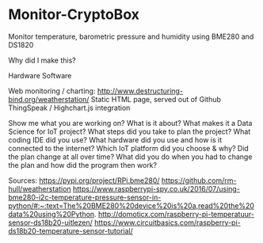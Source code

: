 # Monitor-CryptoBox
Monitor temperature, barometric pressure and humidity using BME280 and DS1820

Why did I make this?

Hardware
Software


Web monitoring / charting:
http://www.destructuring-bind.org/weatherstation/
Static HTML page, served out of Github
ThingSpeak / Highchart.js integration


Show me what you are working on?
What is it about?
What makes it a Data Science for IoT project?
What steps did you take to plan the project?
What coding IDE did you use?
What hardware did you use and how is it connected to the internet?
Which IoT platform did you choose & why?
Did the plan change at all over time?
What did you do when you had to change the plan and how did the program then work?

Sources:
https://pypi.org/project/RPi.bme280/
https://github.com/rm-hull/weatherstation
https://www.raspberrypi-spy.co.uk/2016/07/using-bme280-i2c-temperature-pressure-sensor-in-python/#:~:text=The%20BME280%20device%20is%20a,read%20the%20data%20using%20Python.
http://domoticx.com/raspberry-pi-temperatuur-sensor-ds18b20-uitlezen/
https://www.circuitbasics.com/raspberry-pi-ds18b20-temperature-sensor-tutorial/
